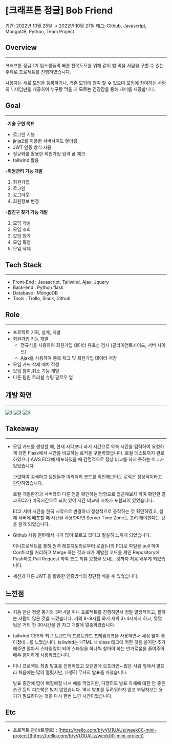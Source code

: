 # [크래프톤 정글] Bob Friend

기간: 2022년 10월 25일 → 2022년 10월 27일
태그: Github, Javascript, MongoDB, Python, Team Project

## Overview

---

크래프톤 정글 1기 입소생들의 빠른 친목도모를 위해 같이 밥 먹을 사람을 구할 수 있는 주제로 프로젝트를 진행하였습니다.

사용자는 새로 모임을 등록하거나, 기존 모임에 참여 할 수 있으며 모임에 참여하는 사람의 닉네임만을 제공하여 누구랑 먹을 지 모르는 긴장감을 통해 재미를 제공합니다.

## Goal

---

**-기술 구현 목표** 

- 로그인 기능
- jinja2를 이용한 서버사이드 렌더링
- JWT 인증 방식 사용
- 정규화를 활용한 회원가입 입력 폼 체크
- tailwind 활용

**-회원관리 기능 개발**

1. 회원가입
2. 로그인
3. 로그아웃
4. 회원정보 변경

**-밥친구 찾기 기능 개발**

1. 모임 개설
2. 모임 조회
3. 모임 참가
4. 모임 확정
5. 모임 삭제

## Tech Stack

---

- Front-End : Javascript, Tailwind, Ajax, Jquery
- Back-end : Python flask
- Database : MongoDB
- Tools : Trello, Slack, Github

## Role

---

- 프로젝트 기획, 설계, 개발
- 회원가입 기능 개발
    - 정규식을 사용하여 회원가입 데이터 유효성 검사 (클라이언트사이드, 서버 사이드)
    - Ajax를 사용하여 중복 체크 및 회원가입 데이터 저장
- 모임 카드 삭제 배치 작성
- 모임 참여,취소 기능 개발
- 다른 팀원 트러블 슈팅 팔로우 업
    
    

## 개발 화면

---


![1](https://user-images.githubusercontent.com/43032391/229364050-d9b3ea21-e0e8-4e8a-b343-1d46c5075757.png)
![2](https://user-images.githubusercontent.com/43032391/229364065-b3c47e9f-6e81-451e-8939-79e933f23280.png)
![3](https://user-images.githubusercontent.com/43032391/229364084-774114bb-b094-4b94-9ccd-fc7d24e63f14.png)


## Takeaway

---

- 모임 카드를 생성할 때, 현재 시각보다 과거 시간으로 약속 시간을 입력하여 요청하게 되면 Flask에서 시간을 비교하는 로직을 구현하였습니다. 로컬 테스트까지 완료하였으나 AWS EC2에 배포하였을 때 간헐적으로 정상 비교를 하지 못하는 버그가 있었습니다.
    
    관련하여 검색하고 팀원들과 이리저리 코드를 확인해보아도 로직은 정상적이라고 판단하였습니다.
    
    로컬 개발환경과 서버와의 다른 점을 확인하는 방향으로 접근해보자 하여 확인한 결과 EC2가 미국시간으로 되어 있어 시간 비교에 시차가 포함되어 있었습니다.
    
    EC2 서버 시간을 한국 시각으로 변경하니 정상적으로 동작하는 것 확인하였고, 실제 서버에 배포할 때 시간을 사용한다면 Server Time Zone도 고려 해야한다는 것을 알게 되었습니다.
    
- Github 사용 관련해서 내가 많이 모르고 있다고 절실히 느끼게 되었습니다.
    
    미니프로젝트를 통해 원격 레포지토리로부터 로컬(나의 PC)로 파일을 pull 하여 Conflict를 처리하고 Merge 하는 것과 내가 개발한 코드를 개인 Repository에 Push하고 Pull Request 하여 코드 리뷰 요청을 보내는 것까지 처음 배우게 되었습니다.
    
- 세션과 다른 JWT 을 활용한 인증방식의 장단점 배울 수 있었습니다.

## **느낀점**

---

- 처음 만난 정글 동기와 3박 4일 미니 프로젝트를 진행하면서 정말 열정적이고, 잘하는 사람이 많은 것을 느꼈습니다. 거의 8~9시쯤 와서 새벽 3~4시까지 하고, 몇몇 팀은 거의 한 30시간을 안 자고 개발에 열중하였습니다.
- tailwind CSS와 최근 트렌드의 프론트엔드 프레임워크을 사용하면서 세상 많이 좋아졌네.. 를 느꼈습니다. tailwind는 HTML 내 class 태그에 어떤 것을 쓸지만 추가해주면 알아서 스타일링이 되어 스타일을 하나씩 찾아야 하는 번거로움을 줄여주어 매우 용이하게 사용하였습니다.
- 미니 프로젝트 최종 발표를 진행하였고 오랜만에 오프라인+ 많은 사람 앞에서 발표라 처음에는 많이 떨렸지만, 다행히 무사히 발표를 마쳤습니다.
    
    발표 중간에 땀이 삐질삐질 나서 애를 먹었지만, 다행히도 발표 자체에 대한 안 좋은 습관 등의 피드백은 받지 않았습니다. 역시 발표를 두려워하지 않고 부딪쳐보는 용기가 필요하다는 것을 다시 한번 느낀 시간이었습니다.
    

## Etc

---

- 프로젝트 관리(트렐로) : [https://trello.com/b/yVU1UAUz/week00-mini-project](https://trello.com/b/yVU1UAUz/week00-mini-project)
